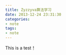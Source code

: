 ```yaml
---
title: Zyzzyva算法学习
date: 2013-12-24 23:31:30
categories:
- note
tags: 
- note
---
```


This is a test！